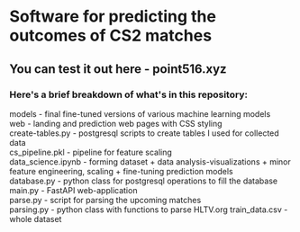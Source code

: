 # Software for predicting the outcomes of CS2 matches  

## You can test it out here - point516.xyz  

### Here's a brief breakdown of what's in this repository:
models - final fine-tuned versions of various machine learning models  
web - landing and prediction web pages with CSS styling  
create-tables.py - postgresql scripts to create tables I used for collected data  
cs_pipeline.pkl - pipeline for feature scaling  
data_science.ipynb - forming dataset + data analysis-visualizations + minor feature engineering, scaling + fine-tuning prediction models  
database.py - python class for postgresql operations to fill the database  
main.py - FastAPI web-application  
parse.py - script for parsing the upcoming matches  
parsing.py - python class with functions to parse HLTV.org
train_data.csv - whole dataset

